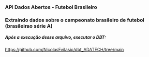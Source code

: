 ### API Dados Abertos - Futebol Brasileiro
### Extraindo dados sobre o campeonato brasileiro de futebol (brasileirao série A)

##### Após a execução desse arquivo, executar o DBT:
https://github.com/NicolasEvilasio/dbt_ADATECH/tree/main
